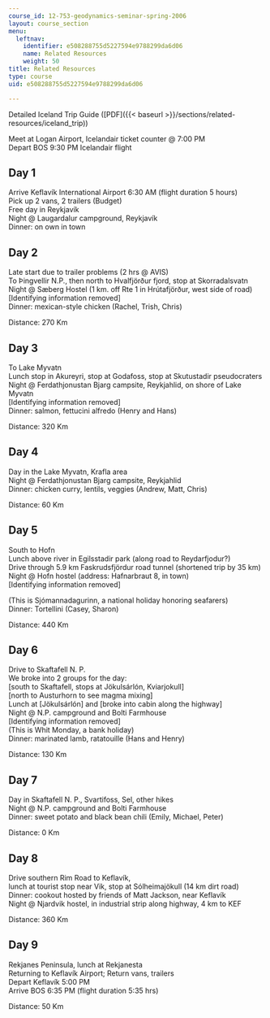 ```yaml
---
course_id: 12-753-geodynamics-seminar-spring-2006
layout: course_section
menu:
  leftnav:
    identifier: e508288755d5227594e9788299da6d06
    name: Related Resources
    weight: 50
title: Related Resources
type: course
uid: e508288755d5227594e9788299da6d06

---
```


Detailed Iceland Trip Guide ([PDF]({{< baseurl >}}/sections/related-resources/iceland_trip))

Meet at Logan Airport, Icelandair ticket counter @ 7:00 PM  
Depart BOS 9:30 PM Icelandair flight

Day 1
-----

Arrive Keflavík International Airport 6:30 AM (flight duration 5 hours)  
Pick up 2 vans, 2 trailers (Budget)  
Free day in Reykjavík  
Night @ Laugardalur campground, Reykjavík  
Dinner: on own in town

Day 2
-----

Late start due to trailer problems (2 hrs @ AVIS)  
To Þingvellir N.P., then north to Hvalfjörður fjord, stop at Skorradalsvatn  
Night @ Sæberg Hostel (1 km. off Rte 1 in Hrútafjörður, west side of road)  
\[Identifying information removed\]  
Dinner: mexican-style chicken (Rachel, Trish, Chris)

Distance: 270 Km

Day 3
-----

To Lake Myvatn  
Lunch stop in Akureyri, stop at Godafoss, stop at Skutustadir pseudocraters  
Night @ Ferdathjonustan Bjarg campsite, Reykjahlid, on shore of Lake Myvatn  
\[Identifying information removed\]  
Dinner: salmon, fettucini alfredo (Henry and Hans)

Distance: 320 Km

Day 4
-----

Day in the Lake Myvatn, Krafla area  
Night @ Ferdathjonustan Bjarg campsite, Reykjahlid  
Dinner: chicken curry, lentils, veggies (Andrew, Matt, Chris)

Distance: 60 Km

Day 5
-----

South to Hofn  
Lunch above river in Egilsstadir park (along road to Reydarfjodur?)  
Drive through 5.9 km Faskrudsfjördur road tunnel (shortened trip by 35 km)  
Night @ Hofn hostel (address: Hafnarbraut 8, in town)  
\[Identifying information removed\]

(This is Sjómannadagurinn, a national holiday honoring seafarers)  
Dinner: Tortellini (Casey, Sharon)  
  
Distance: 440 Km

Day 6
-----

Drive to Skaftafell N. P.  
We broke into 2 groups for the day:  
\[south to Skaftafell, stops at Jökulsárlón, Kviarjokull\]  
\[north to Austurhorn to see magma mixing\]  
Lunch at \[Jökulsárlón\] and \[broke into cabin along the highway\]  
Night @ N.P. campground and Bolti Farmhouse  
\[Identifying information removed\]  
(This is Whit Monday, a bank holiday)  
Dinner: marinated lamb, ratatouille (Hans and Henry)

Distance: 130 Km

Day 7
-----

Day in Skaftafell N. P., Svartifoss, Sel, other hikes  
Night @ N.P. campground and Bolti Farmhouse  
Dinner: sweet potato and black bean chili (Emily, Michael, Peter)

Distance: 0 Km

Day 8
-----

Drive southern Rim Road to Keflavík,  
lunch at tourist stop near Vik, stop at Sólheimajökull (14 km dirt road)  
Dinner: cookout hosted by friends of Matt Jackson, near Keflavík  
Night @ Njardvik hostel, in industrial strip along highway, 4 km to KEF

Distance: 360 Km

Day 9
-----

Rekjanes Peninsula, lunch at Rekjanesta  
Returning to Keflavík Airport; Return vans, trailers  
Depart Keflavík 5:00 PM  
Arrive BOS 6:35 PM (flight duration 5:35 hrs)

Distance: 50 Km